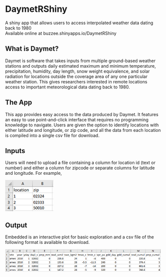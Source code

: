 # DaymetRShiny
A shiny app that allows users to access interpolated weather data dating back to 1980
<br>
Available online at buzzee.shinyapps.io/DaymetRShiny

## What is Daymet?

Daymet is software that takes inputs from multiple ground-based weather stations and outputs daily estimated maximum and minimum temperature, precipitation, humidity, day length, snow weight equivalence, and solar radiation for locations outside the coverage area of any one particular weather station. This gives researchers interested in remote locations access to important meteorological data dating back to 1980.

## The App
This app provides easy access to the data produced by Daymet. It features an easy to use point-and-click interface that requires no programming knowledge to navigate. Users are given the option to identify locations with either latitude and longitude, or zip code, and all the data from each location is compiled into a single csv file for download.

## Inputs

Users will need to upload a file containing a column for location id (text or number) and either a column for zipcode or separate columns for latitude and longitude. For example,


![alt text](./DaymetRShiny/www/header_zip.PNG)

## Output

Embedded is an interactive plot for basic exploration and a csv file of the following format is available to download.

![alt text](./DaymetRShiny/www/output.PNG)
  

